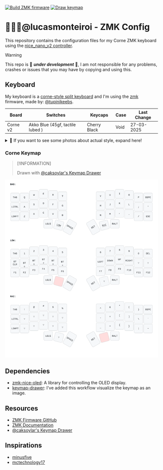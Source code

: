 [![Build ZMK firmware](https://github.com/lucasmonteiroi/zmk-config/actions/workflows/build.yml/badge.svg)](https://github.com/lucasmonteiroi/zmk-config/actions/workflows/build.yml) [![Draw keymap](https://github.com/lucasmonteiroi/zmk-config/actions/workflows/draw.yaml/badge.svg)](https://github.com/lucasmonteiroi/zmk-config/actions/workflows/draw.yaml)

# 👨🏾‍💻@lucasmonteiroi - ZMK Config
This repository contains the configuration files for my Corne ZMK keyboard using the [nice_nano_v2 controller](https://nicekeyboards.com/nice-nano/).

> [!WARNING]
>
> This repo is 🚧 **_under development_** 🚧, I am not responsible for any problems, crashes or issues that you may have by copying and using this.

## Keyboard

My keyboard is a [corne-style split keyboard](https://github.com/foostan/crkbd) and I'm using the [zmk](https://zmk.dev/) firmware, made by: [@tupinikeebs](https://www.instagram.com/tupinikeebs/).

| **Board**        | **Switches**    | **Keycaps**     | **Case**        | **Last Change**        |
|--------------|-------------|-------------|-------------|-------------|
| Corne v2      | Akko Blue (45gf, tactile lubed )      | Cherry Black      | Void      | 27-03-2025      |

<details>
    <summary>📸 If you want to see some photos about actual style, expand here!</summary>

![corne-top-view](./assets/corne-top-view.png)

![corne-front-view](./assets/corne-front-view.png)

![corne-with-mouse](./assets/corne-with-mouse-mx.png)

</details>

### Corne Keymap

> [!INFORMATION]
>
> Drawn with [@caksoylar's Keymap Drawer](https://github.com/caksoylar/keymap-drawer)

![corne-keymap](./keymap-drawer/corne.svg)

## Dependencies

- [zmk-nice-oled](https://github.com/mctechnology17/zmk-nice-oled): A library for controlling the OLED display.
- [keymap-drawer](https://github.com/caksoylar/keymap-drawer): I've added this workflow visualize the keymap as an image.

## Resources

- [ZMK Firmware GitHub](https://github.com/zmkfirmware/zmk)
- [ZMK Documentation](https://zmk.dev/docs)
- [@caksoylar's Keymap Drawer](https://github.com/caksoylar/keymap-drawer)

## Inspirations

- [minusfive](https://github.com/minusfive/zmk-config)
- [mctechnology17](https://github.com/mctechnology17/zmk-config)
